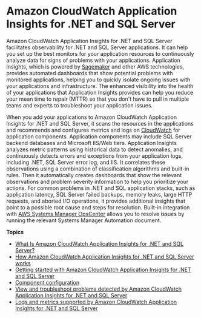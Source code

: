 # Amazon CloudWatch Application Insights for \.NET and SQL Server<a name="cloudwatch-application-insights"></a>

Amazon CloudWatch Application Insights for \.NET and SQL Server facilitates observability for \.NET and SQL Server applications\. It can help you set up the best monitors for your application resources to continuously analyze data for signs of problems with your applications\. Application Insights, which is powered by [Sagemaker](https://docs.aws.amazon.com/sagemaker/latest/dg/wahtis.html) and other AWS technologies, provides automated dashboards that show potential problems with monitored applications, helping you to quickly isolate ongoing issues with your applications and infrastructure\. The enhanced visibility into the health of your applications that Application Insights provides can help you reduce your mean time to repair \(MTTR\) so that you don't have to pull in multiple teams and experts to troubleshoot your application issues\.

When you add your applications to Amazon CloudWatch Application Insights for \.NET and SQL Server, it scans the resources in the applications and recommends and configures metrics and logs on [CloudWatch](https://docs.aws.amazon.com/AmazonCloudWatch/latest/monitoring/WhatIsCloudWatch.html) for application components\. Application components may include SQL Server backend databases and Microsoft IIS/Web tiers\. Application Insights analyzes metric patterns using historical data to detect anomalies, and continuously detects errors and exceptions from your application logs, including \.NET, SQL Server error log, and IIS\. It correlates these observations using a combination of classification algorithms and built\-in rules\. Then it automatically creates dashboards that show the relevant observations and problem severity information to help you prioritize your actions\. For common problems in \.NET and SQL application stacks, such as application latency, SQL Server failed backups, memory leaks, large HTTP requests, and aborted I/O operations, it provides additional insights that point to a possible root cause and steps for resolution\. Built\-in integration with [AWS Systems Manager OpsCenter](https://docs.aws.amazon.com/systems-manager/latest/userguide/OpsCenter.html) allows you to resolve issues by running the relevant Systems Manager Automation document\. 

**Topics**
+ [What Is Amazon CloudWatch Application Insights for \.NET and SQL Server?](appinsights-what-is.md)
+ [How Amazon CloudWatch Application Insights for \.NET and SQL Server works](appinsights-how-works.md)
+ [Getting started with Amazon CloudWatch Application Insights for \.NET and SQL Server](appinsights-getting-started.md)
+ [Component configuration](component-config.md)
+ [View and troubleshoot problems detected by Amazon CloudWatch Application Insights for \.NET and SQL Server](appinsights-troubleshooting.md)
+ [Logs and metrics supported by Amazon CloudWatch Application Insights for \.NET and SQL Server](appinsights-logs-and-metrics.md)